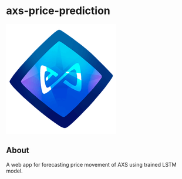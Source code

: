 # axs-price-prediction 
![alt text](https://github.com/jerwintuchi/axs-price-prediction/blob/main/axs-logo.png)
## About
A web app for forecasting price movement of AXS using trained LSTM model.
